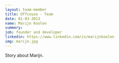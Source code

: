 ```yaml
---
layout: team-member
title: Offcouse - Team
date: 01-03-2013
name: Marijn Koolen
summery:
job: founder and developer
linkedin: https://www.linkedin.com/in/marijnkoolen
img: marijn.jpg
---
```

Story about Marijn.